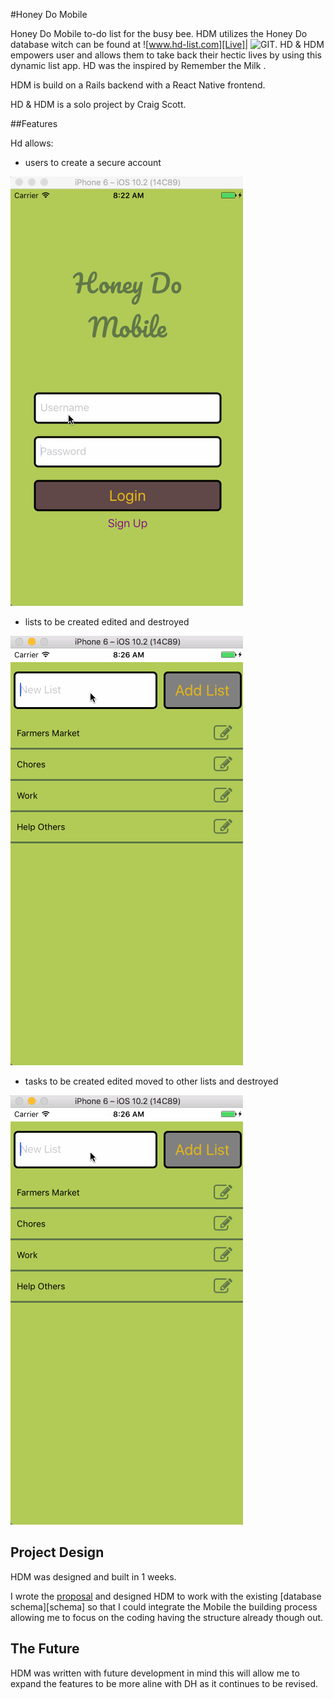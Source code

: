 #Honey Do Mobile

Honey Do Mobile to-do list for the busy bee. HDM utilizes the Honey Do database witch can be found at ![www.hd-list.com][Live]| ![GIT][GIT]. HD & HDM empowers user and allows them to take back their hectic lives by using this dynamic list app. HD was the inspired by Remember the Milk .

HDM is build on a Rails backend with a React Native frontend.

HD & HDM is a solo project by Craig Scott.


##Features

Hd allows:
- users to create a secure account

![login:][auth]

- lists to be created edited and destroyed

![lists:][lists]

- tasks to be created edited moved to other lists and destroyed

![tasks:][lists]




## Project Design

HDM was designed and built in 1 weeks.

I wrote the [proposal][proposal] and designed HDM to work with the existing [database schema][schema] so that I could integrate the Mobile the building process allowing me to focus on the coding having the structure already though out.



## The Future

HDM was written with future development in mind this will allow me to expand the features to be more aline with DH as it continues to be revised.


[Honey Do]: http://www.hd-list.com
[Git]:https://github.com/craigtscott/Honey-Do
[cloudinary]: http://cloudinary.com
[splash page]: ./docs/images/splash.png "Honey Do"
[auth]: ./docs/gifs/login.gif "Honey Do"
[lists]: ./docs/gifs/lists.gif "Honey Do"
[proposal]: ./docs/proposal.md
[backend]: ./docs/backend.md

